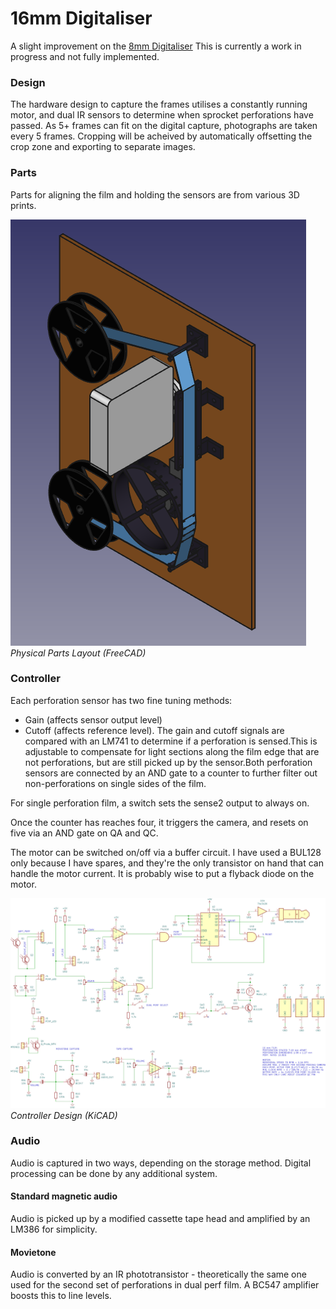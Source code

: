 # 16mm Digitaliser
A slight improvement on the [8mm Digitaliser](https://github.com/azrieltomas/8mm-Digitaliser)
This is currently a work in progress and not fully implemented.


### Design
The hardware design to capture the frames utilises a constantly running motor, and dual IR sensors to determine when sprocket perforations have passed.
As 5+ frames can fit on the digital capture, photographs are taken every 5 frames. Cropping will be acheived by automatically offsetting the crop zone and exporting to separate images.

### Parts
Parts for aligning the film and holding the sensors are from various 3D prints.

![Parts Design](images/FreeCAD_Design.png)\
*Physical Parts Layout (FreeCAD)*

### Controller
Each perforation sensor has two fine tuning methods:
* Gain (affects sensor output level)
* Cutoff (affects reference level).
The gain and cutoff signals are compared with an LM741 to determine if a perforation is sensed.This is adjustable to compensate for light sections along the film edge that are not perforations, but are still picked up by the sensor.Both perforation sensors are connected by an AND gate to a counter to further filter out non-perforations on single sides of the film.

For single perforation film, a switch sets the sense2 output to always on.

Once the counter has reaches four, it triggers the camera, and resets on five via an AND gate on QA and QC.

The motor can be switched on/off via a buffer circuit. I have used a BUL128 only because I have spares, and they're the only transistor on hand that can handle the motor current. It is probably wise to put a flyback diode on the motor.

![Circuit Design](images/KiCAD_Design.png)\
*Controller Design (KiCAD)*

### Audio
Audio is captured in two ways, depending on the storage method.
Digital processing can be done by any additional system.

#### Standard magnetic audio
Audio is picked up by a modified cassette tape head and amplified by an LM386 for simplicity.

#### Movietone
Audio is converted by an IR phototransistor - theoretically the same one used for the second set of perforations in dual perf film.
A BC547 amplifier boosts this to line levels.